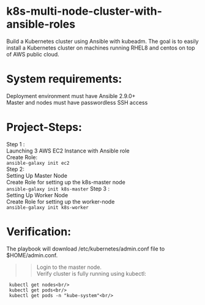 # k8s-multi-node-cluster-with-ansible-roles

Build a Kubernetes cluster using Ansible with kubeadm. The goal is to easily install a Kubernetes cluster on machines running RHEL8 and centos on top of AWS public cloud.

# System requirements:

Deployment environment must have Ansible 2.9.0+<br/>
Master and nodes must have passwordless SSH access</br>

# Project-Steps:
 
Step 1 : <br/>
Launching 3 AWS EC2 Instance with Ansible role<br/>
Create Role:<br/>
`ansible-galaxy init ec2`
<br/>
Step 2: <br/>
Setting Up Master Node<br/>
Create Role for setting up the k8s-master node<br/>
`ansible-galaxy init k8s-master`
Step 3 : <br/>
Setting Up Worker Node<br/>
Create Role for setting up the worker-node <br/>
`ansible-galaxy init k8s-worker`

# Verification:

The playbook will download /etc/kubernetes/admin.conf file to $HOME/admin.conf.<br/>

>> Login to the master node.<br/>
>> Verify cluster is fully running using kubectl:<br/>
 
  ```
   kubectl get nodes<br/>
   kubectl get pods<br/>
   kubectl get pods -n "kube-system"<br/>
```
